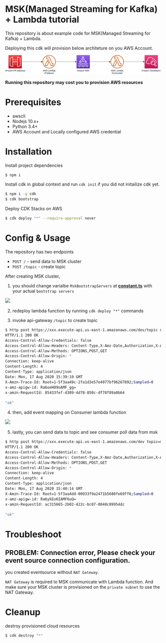 # MSK(Managed Streaming for Kafka) + Lambda tutorial

This repository is about example code for MSK(Managed Streaming for Kafka) + Lambda.

Deploying this cdk will provision below architeture on you AWS Account.

![](/imgs/architecture.png)

**Running this repository may cost you to provision AWS resources**

# Prerequisites

- awscli
- Nodejs 10.x+
- Python 3.4+
- AWS Account and Locally configured AWS credential

# Installation

Install project dependencies

```bash
$ npm i
```

Install cdk in global context and run `cdk init` if you did not initailize cdk yet.

```bash
$ npm i -g cdk
$ cdk bootstrap
```

Deploy CDK Stacks on AWS

```bash
$ cdk deploy "*" --require-approval never
```

# Config & Usage

The repository has two endpoints

* `POST /` - send data to MSK cluster
* `POST /topic` - create topic

After creating MSK cluster,

1. you should change varialbe `MskBootstrapServers` at [**constant.ts**](lib/interfaces/constant.ts) with your actual `bootstrap servers`

<img src="https://haandol.github.io/assets/img/2020/0816/msk-client-info.png" />

2. redeploy lambda function by running `cdk deploy "*"` commands

3. invoke api-gateway `/topic` to create topic
```bash
$ http post https://xxx.execute-api.us-east-1.amazonaws.com/dev/topic name=mytopic
HTTP/1.1 200 OK
Access-Control-Allow-Credentials: false
Access-Control-Allow-Headers: Content-Type,X-Amz-Date,Authorization,X-Api-Key,X-Amz-Security-Token,X-Amz-User-Agent
Access-Control-Allow-Methods: OPTIONS,POST,GET
Access-Control-Allow-Origin: *
Connection: keep-alive
Content-Length: 4
Content-Type: application/json
Date: Mon, 17 Aug 2020 15:39:10 GMT
X-Amzn-Trace-Id: Root=1-5f3aa49c-2fa1d3e57e4977bf96267892;Sampled=0
x-amz-apigw-id: Ra6oeH89oAMF_gg=
x-amzn-RequestId: 85433fef-d309-4d78-850c-df78f89a0b64

"ok"
```

4. then, add event mapping on Consumer lambda function

<img src="https://haandol.github.io/assets/img/2020/0816/lambda-msk-event-source.png" />

5. lastly, you can send data to topic and see consumer poll data from msk

```bash
$ http post https://xxx.execute-api.us-east-1.amazonaws.com/dev topic=mytopic data="Hello MSK"
HTTP/1.1 200 OK
Access-Control-Allow-Credentials: false
Access-Control-Allow-Headers: Content-Type,X-Amz-Date,Authorization,X-Api-Key,X-Amz-Security-Token,X-Amz-User-Agent
Access-Control-Allow-Methods: OPTIONS,POST,GET
Access-Control-Allow-Origin: *
Connection: keep-alive
Content-Length: 4
Content-Type: application/json
Date: Mon, 17 Aug 2020 15:40:14 GMT
X-Amzn-Trace-Id: Root=1-5f3aa4dd-00933f9a2471b5680fe69ff6;Sampled=0
x-amz-apigw-id: Ra6ykEo6IAMF6uQ=
x-amzn-RequestId: ac315665-2b02-422c-bc87-0840c89954dc

"ok"
```

# Troubleshoot

## PROBLEM: Connection error, Please check your event source connection configuration.

you created eventsource without `NAT Gateway`.

`NAT Gateway` is required to MSK communicate with Lambda function. And make sure your MSK cluster is provisioned on the `private subnet` to use the NAT Gateway.

# Cleanup

destroy provisioned cloud resources

```bash
$ cdk destroy "*"
```